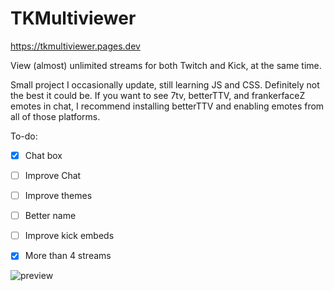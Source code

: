 # TKMultiviewer
https://tkmultiviewer.pages.dev

View (almost) unlimited streams for both Twitch and Kick, at the same time.

Small project I occasionally update, still learning JS and CSS. Definitely not the best it could be.
If you want to see 7tv, betterTTV, and frankerfaceZ emotes in chat, I recommend installing betterTTV and enabling emotes from all of those platforms.

To-do:
- [x] Chat box
- [ ] Improve Chat
- [ ] Improve themes
- [ ] Better name
- [ ] Improve kick embeds
- [x] More than 4 streams



![preview](https://github.com/user-attachments/assets/3109c714-6edf-42d6-98fd-587b905cf35b)

